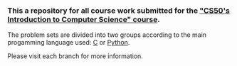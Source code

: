 ### This a repository for all course work submitted for the ["CS50's Introduction to Computer Science" course](https://cs50.harvard.edu/x/2020/).

The problem sets are divided into two groups according to the main progamming language used: [C](https://github.com/SimonaKolarova/CS50-s-Introduction-to-Computer-Science/tree/C) or [Python](https://github.com/SimonaKolarova/CS50-s-Introduction-to-Computer-Science/tree/Python). 

Please visit each branch for more information.
